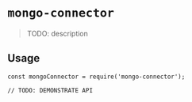 # `mongo-connector`

> TODO: description

## Usage

```
const mongoConnector = require('mongo-connector');

// TODO: DEMONSTRATE API
```
